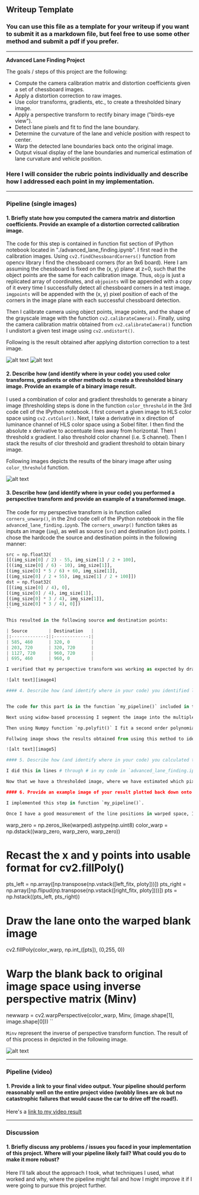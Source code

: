 ## Writeup Template

### You can use this file as a template for your writeup if you want to submit it as a markdown file, but feel free to use some other method and submit a pdf if you prefer.

---

**Advanced Lane Finding Project**

The goals / steps of this project are the following:

* Compute the camera calibration matrix and distortion coefficients given a set of chessboard images.
* Apply a distortion correction to raw images.
* Use color transforms, gradients, etc., to create a thresholded binary image.
* Apply a perspective transform to rectify binary image ("birds-eye view").
* Detect lane pixels and fit to find the lane boundary.
* Determine the curvature of the lane and vehicle position with respect to center.
* Warp the detected lane boundaries back onto the original image.
* Output visual display of the lane boundaries and numerical estimation of lane curvature and vehicle position.

[//]: # (Image References)

[image1]: ./examples/undist_chessboard.jpg "Original"
[image2]: ./undist_chessboard.jpg "Undistorted"
[image3]: ./Undistorted_Warped_Image.jpg "Warped chess board image"
[image2]: ./test_images/test1.jpg "Road Transformed"
[image3]: ./examples/binary_combo_example.jpg "Binary Example"
[image4]: ./Undistorted_Warped_Image_road.jpg "Warp Example"
[image5]: ./lane-line_pixels.jpg "Fit Visual"
[image6]: ./result.jpg "Output"
[video1]: ./project_video.mp4 "Video"


### Here I will consider the rubric points individually and describe how I addressed each point in my implementation.  

---

### Pipeline (single images)

#### 1. Briefly state how you computed the camera matrix and distortion coefficients. Provide an example of a distortion corrected calibration image.

The code for this step is contained in function fist section of IPython notebook located in "./advanced_lane_finding.ipynb". I first read in the calibration images. Using `cv2.findChessboardCorners()` function from opencv library I find the chessboard corners (for an 9x6 board). Here I am assuming the chessboard is fixed on the (x, y) plane at z=0, such that the object points are the same for each calibration image. Thus, `objp` is just a replicated array of coordinates, and `objpoints` will be appended with a copy of it every time I successfully detect all chessboard corners in a test image.  `imgpoints` will be appended with the (x, y) pixel position of each of the corners in the image plane with each successful chessboard detection. 

Then I calibrate camera using object points, image points, and the shape of the grayscale image with the function `cv2.calibrateCamera()`. Finally, using the camera calibration matrix obtained from `cv2.calibrateCamera()` function I undistort a given test image using `cv2.undistort()`.

Following is the result obtained after applying distortion correction to a test image.


![alt text][image1]
![alt text][image2]

#### 2. Describe how (and identify where in your code) you used color transforms, gradients or other methods to create a thresholded binary image.  Provide an example of a binary image result.

I used a combination of color and gradient thresholds to generate a binary image (thresholding steps is done in the function `color_threshold` in the 3rd code cell of the IPython notebook. I first convert a given image to HLS color space using `cv2.cvtColor()`. Next, I take a derivative in x direction of luminance channel of HLS color space using a Sobel filter. I then find the absolute x derivative to accentuate lines away from horizontal. Then I threshold x gradient. I also threshold color channel (i.e. S channel). Then I stack the results of clor threshold and gradient threshold to obtain binary image.

Following images depicts the results of the binary image after using `color_threshold` function.

![alt text][image3]

#### 3. Describe how (and identify where in your code) you performed a perspective transform and provide an example of a transformed image.

The code for my perspective transform is in function called `corners_unwarp()`,  in the 2nd code cell of the IPython notebook in the file `advanced_lane_finding.ipynb`.  The `corners_unwarp()` function takes as inputs an image (`img`), as well as source (`src`) and destination (`dst`) points. 
I chose the hardcode the source and destination points in the following manner:

```python
src = np.float32(
[[(img_size[0] / 2) - 55, img_size[1] / 2 + 100],
[((img_size[0] / 6) - 10), img_size[1]],
[(img_size[0] * 5 / 6) + 60, img_size[1]],
[(img_size[0] / 2 + 55), img_size[1] / 2 + 100]])
dst = np.float32(
[[(img_size[0] / 4), 0],
[(img_size[0] / 4), img_size[1]],
[(img_size[0] * 3 / 4), img_size[1]],
[(img_size[0] * 3 / 4), 0]])
``

This resulted in the following source and destination points:

| Source        | Destination   | 
|:-------------:|:-------------:| 
| 585, 460      | 320, 0        | 
| 203, 720      | 320, 720      |
| 1127, 720     | 960, 720      |
| 695, 460      | 960, 0        |

I verified that my perspective transform was working as expected by drawing the `src` and `dst` points onto a test image and its warped counterpart to verify that the lines appear parallel in the warped image. Following image shows the bird eye view of lane line obtained by `corners_unwarp()` function.

![alt text][image4]

#### 4. Describe how (and identify where in your code) you identified lane-line pixels and fit their positions with a polynomial?


The code for this part is in the function `my_pipeline()` included in the 5th code cell of the IPython notebook in the file `advanced_lane_finding.ipynb` . To identify lane-line pixels and fit their positions with a polynomial first I take a histogram of the bottom half of the binary warped image. The I create an output image to draw on and visualize the result. Then we find the peak of the left and right halves of the histogram, these will be the starting point for the left and right lines.

Next using widow-based processing I segment the image into the multiple windows and process each window starting form bottom of the image to the top to identify the lane line in the entire binary warped image. I put the indices identified as left lane line and right lane line in two separte arrays of `left_lane_inds` and `right_lane_inds`. Then based on nonzero indices in the binary warped image we identify the x and y pixel value of these left and right lane lines. 

Then using Numpy function `np.polyfit()` I fit a second order polynomial to x and y pixels of left and right lane lines.

Follwing image shows the results obtained from using this method to identify lane line in a given binary warped image.

![alt text][image5]

#### 5. Describe how (and identify where in your code) you calculated the radius of curvature of the lane and the position of the vehicle with respect to center.

I did this in lines # through # in my code in `advanced_lane_finding.ipynb` in the function `my_pipeline()`. 

Now that we have a thresholded image, where we have estimated which pixels belong to the left and right lane lines (shown in red and blue, respectively), and I've fit a polynomial to those pixel positions. Next I compute the radius of curvature of the fit.  I've calculated the radius of curvature based on pixel values, so the radius we are reporting is in pixel space, which is not the same as real world space. So I actually need to repeat this calculation after converting our x and y values to real world space. This involves measuring how long and wide the section of lane is that we're projecting in our warped image. We could do this in detail by measuring out the physical lane in the field of view of the camera. For this project, the lane is about 30 meters long and 3.7 meters wide.

#### 6. Provide an example image of your result plotted back down onto the road such that the lane area is identified clearly.

I implemented this step in function `my_pipeline()`. 

Once I have a good measurement of the line positions in warped space, I project the result back down onto the road. Let's suppose, we have a warped binary image called `binary_warped`, and you have fit the lines with a polynomial and have arrays called `ploty`, `left_fitx` and `right_fitx`, which represent the x and y pixel values of the lines. You can then project those lines onto the original image as follows:

```
warp_zero = np.zeros_like(warped).astype(np.uint8)
color_warp = np.dstack((warp_zero, warp_zero, warp_zero))

# Recast the x and y points into usable format for cv2.fillPoly()
pts_left = np.array([np.transpose(np.vstack([left_fitx, ploty]))])
pts_right = np.array([np.flipud(np.transpose(np.vstack([right_fitx, ploty])))])
pts = np.hstack((pts_left, pts_right))

# Draw the lane onto the warped blank image
cv2.fillPoly(color_warp, np.int_([pts]), (0,255, 0))

# Warp the blank back to original image space using inverse perspective matrix (Minv)
newwarp = cv2.warpPerspective(color_warp, Minv, (image.shape[1], image.shape[0]))
``

`Minv` represent the inverse of perspective transform function. The result of of this process in depicted in the following image. 

![alt text][image6]

---

### Pipeline (video)

#### 1. Provide a link to your final video output.  Your pipeline should perform reasonably well on the entire project video (wobbly lines are ok but no catastrophic failures that would cause the car to drive off the road!).

Here's a [link to my video result](./project_output.mp4)

---

### Discussion

#### 1. Briefly discuss any problems / issues you faced in your implementation of this project.  Where will your pipeline likely fail?  What could you do to make it more robust?

Here I'll talk about the approach I took, what techniques I used, what worked and why, where the pipeline might fail and how I might improve it if I were going to pursue this project further.  

